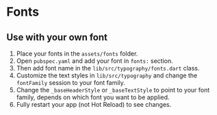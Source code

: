 # Fonts

## Use with your own font

1. Place your fonts in the `assets/fonts` folder.
2. Open `pubspec.yaml` and add your font in `fonts:` section.
3. Then add font name in the `lib/src/typography/fonts.dart` class.
4. Customize the text styles in `lib/src/typography` and change the `fontFamily` session to your font family.
5. Change the `_baseHeaderStyle` or `_baseTextStyle` to point to your font family, depends on which font you want to be applied.
6. Fully restart your app (not Hot Reload) to see changes.
